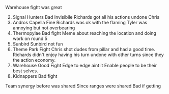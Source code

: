 
Warehouse fight was great

2. Signal Hunters
Bad Invisibile
Richards got all his actions undone
Chris
3. Andros Capella
Fine
Richards was ok with the flaming
Tyler was annoying but not overbearing
4. Thermopylae
Bad fight
Meme about reaching the location and doing work on round 5
5. Sunbird
Sunbird not fun
6. Theme Park Fight
Chris shot dudes from pillar and had a good time.
Richards didn't enjoy having his turn undone with other turns since they the action economy.
7. Warehouse
Good Fight
Edge to edge aint it
Enable people to be their best selves.
8. Kidnappers
Bad fight


Team synergy before was shared
Since ranges were shared
Bad if getting
